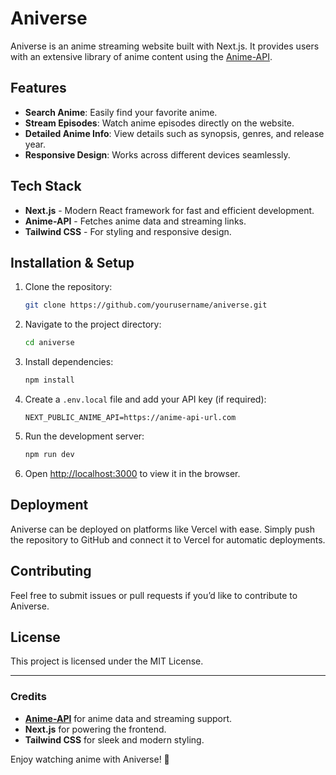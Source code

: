 # Aniverse

Aniverse is an anime streaming website built with Next.js. It provides users with an extensive library of anime content using the [Anime-API](https://github.com/falcon71181/Anime-API).

## Features

- **Search Anime**: Easily find your favorite anime.
- **Stream Episodes**: Watch anime episodes directly on the website.
- **Detailed Anime Info**: View details such as synopsis, genres, and release year.
- **Responsive Design**: Works across different devices seamlessly.

## Tech Stack

- **Next.js** - Modern React framework for fast and efficient development.
- **Anime-API** - Fetches anime data and streaming links.
- **Tailwind CSS** - For styling and responsive design.

## Installation & Setup

1. Clone the repository:
   ```bash
   git clone https://github.com/yourusername/aniverse.git
   ```
2. Navigate to the project directory:
   ```bash
   cd aniverse
   ```
3. Install dependencies:
   ```bash
   npm install
   ```
4. Create a `.env.local` file and add your API key (if required):
   ```env
   NEXT_PUBLIC_ANIME_API=https://anime-api-url.com
   ```
5. Run the development server:
   ```bash
   npm run dev
   ```
6. Open [http://localhost:3000](http://localhost:3000) to view it in the browser.

## Deployment

Aniverse can be deployed on platforms like Vercel with ease. Simply push the repository to GitHub and connect it to Vercel for automatic deployments.

## Contributing

Feel free to submit issues or pull requests if you’d like to contribute to Aniverse.

## License

This project is licensed under the MIT License.

---

### Credits
- **[Anime-API](https://github.com/falcon71181/Anime-API)** for anime data and streaming support.
- **Next.js** for powering the frontend.
- **Tailwind CSS** for sleek and modern styling.

Enjoy watching anime with Aniverse! 🚀

